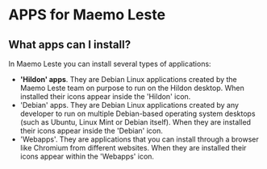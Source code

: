 # APPS for Maemo Leste

## What apps can I install?
In Maemo Leste you can install several types of applications:  
- <b>'Hildon' apps</b>. They are Debian Linux applications created by the Maemo Leste team on purpose to run on the Hildon desktop. When installed their icons appear inside the 'Hildon' icon.  
- 'Debian' apps. They are Debian Linux applications created by any developer to run on multiple Debian-based operating system desktops (such as Ubuntu, Linux Mint or Debian itself). When they are installed their icons appear inside the 'Debian' icon.  
- 'Webapps'. They are applications that you can install through a browser like Chromium from different websites. When they are installed their icons appear within the 'Webapps' icon.  
